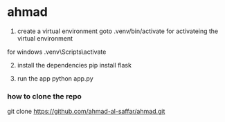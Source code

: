 # ahmad


1. create a virtual environment
goto .venv/bin/activate
for activateing the virtual environment


for windows
.venv\Scripts\activate


2. install the dependencies
pip install flask


3. run the app
python app.py




### how to clone the repo
git clone https://github.com/ahmad-al-saffar/ahmad.git





